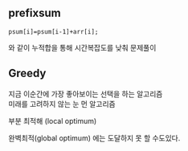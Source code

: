 ## prefixsum

```prefix
psum[i]=psum[i-1]+arr[i]; 
```
와 같이 누적합을 통해 시간복잡도를 낮춰 문제풀이


## Greedy

지금 이순간에 가장 좋아보이는 선택을 하는 알고리즘 \
미래를 고려하지 않는 눈 먼 알고리즘

부분 최적해 (local optimum)

완벽최적(global optimum) 에는 도달하지 못 할 수도있다.
